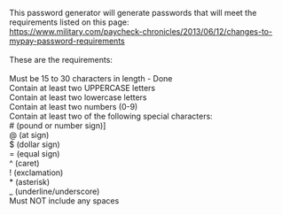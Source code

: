 This password generator will generate passwords that will meet the requirements listed on this page: <br>
https://www.military.com/paycheck-chronicles/2013/06/12/changes-to-mypay-password-requirements <br>
<br>
These are the requirements:<br>
<br>
Must be 15 to 30 characters in length - Done <br>
Contain at least two UPPERCASE letters <br>
Contain at least two lowercase letters <br>
Contain at least two numbers (0-9) <br>
Contain at least two of the following special characters: <br>
\# (pound or number sign)] <br>
@ (at sign) <br>
$ (dollar sign) <br>
= (equal sign) <br>
^ (caret) <br>
! (exclamation) <br>
\* (asterisk) <br>
_ (underline/underscore) <br>
Must NOT include any spaces <br>
